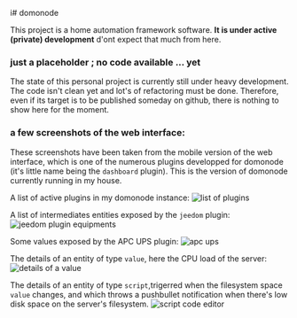 i# domonode

This project is a home automation framework software.
__It is under active (private) development__ d'ont expect that much from here.

### just a placeholder ; no code available ... yet

The state of this personal project is currently still under heavy development. The code isn't clean yet and lot's of refactoring must be done.
Therefore, even if its target is to be published someday on github, there is nothing to show here for the moment.

### a few screenshots of the web interface:

These screenshots have been taken from the mobile version of the web interface, which is one of the numerous plugins developped for domonode (it's little name being the `dashboard` plugin).
This is the version of domonode currently running in my house.

A list of active plugins in my domonode instance:
![list of plugins](screenshots/screenshot_plugins.png)

A list of intermediates entities exposed by the `jeedom` plugin:
![jeedom plugin equipments](screenshots/screenshot_jeedom_equipments.png)

Some values exposed by the APC UPS plugin:
![apc ups](screenshots/screenshot_apc_ups.png)

The details of an entity of type `value`, here the CPU load of the server:
![details of a value](screenshots/screenshot_value_cpu_load.png)

The details of an entity of type `script`,trigerred when the filesystem space `value` changes, and which throws a pushbullet notification when there's low disk space on the server's filesystem.
![script code editor](screenshots/screenshot_script_code.png)

